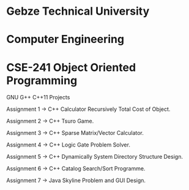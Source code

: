 # Gebze Technical University
# Computer Engineering
# CSE-241 Object Oriented Programming

GNU G++ C++11 Projects

Assignment 1 -> C++ Calculator Recursively Total Cost of Object.

Assignment 2 -> C++ Tsuro Game.

Assignment 3 -> C++ Sparse Matrix/Vector Calculator.

Assignment 4 -> C++ Logic Gate Problem Solver.

Assignment 5 -> C++ Dynamically System Directory Structure Design.

Assignment 6 -> C++ Catalog Search/Sort Programme.

Assignment 7 -> Java Skyline Problem and GUI Design.

